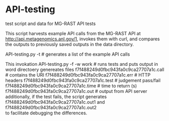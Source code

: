 # API-testing
test script and data for MG-RAST API tests

This script harvests example API calls from the MG-RAST
API at http://api.metagenomics.anl.gov/1, 
invokes them with curl, and compares the outputs to
previously saved outputs in the data directory. 

API-testing.py -t   # generates a list of the example API calls

This invokation
API-testing.py -f -w work  # runs tests and puts output in word directoery
genereates files 
f7f488249d0fbc943fa0c9ca27707a1c.call  # contains the URI
f7f488249d0fbc943fa0c9ca27707a1c.err   # HTTP headers
f7f488249d0fbc943fa0c9ca27707a1c.test  # judgement pass/fail
f7f488249d0fbc943fa0c9ca27707a1c.time  # time to return (s)
f7f488249d0fbc943fa0c9ca27707a1c.out   # output from API server
additionally, if the test fails, the script generates 
f7f488249d0fbc943fa0c9ca27707a1c.out1  and 
f7f488249d0fbc943fa0c9ca27707a1c.out2  
to facilitate debugging the differences.
